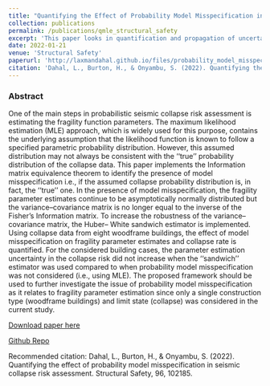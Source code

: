 ```yaml
---
title: "Quantifying the Effect of Probability Model Misspecification in Seismic Collapse Risk Assessment"
collection: publications
permalink: /publications/qmle_structural_safety
excerpt: 'This paper looks in quantification and propagation of uncertainty induced due to misspecification of probability distribution in seismic risk assessment.'
date: 2022-01-21
venue: 'Structural Safety'
paperurl: 'http://laxmandahal.github.io/files/probability_model_misspecification.pdf'
citation: 'Dahal, L., Burton, H., & Onyambu, S. (2022). Quantifying the effect of probability model misspecification in seismic collapse risk assessment. Structural Safety, 96, 102185.'
---
```


### Abstract

One of the main steps in probabilistic seismic collapse risk assessment is estimating the fragility function parameters. The maximum likelihood estimation (MLE) approach, which is widely used for this purpose, contains the underlying assumption that the likelihood function is known to follow a specified parametric probability distribution. However, this assumed distribution may not always be consistent with the ‘‘true’’ probability distribution of the collapse data. This paper implements the Information matrix equivalence theorem to identify the presence of model misspecification i.e., if the assumed collapse probability distribution is, in fact, the ‘‘true’’ one. In the presence of model misspecification, the fragility parameter estimates continue to be asymptotically normally distributed but the variance–covariance matrix is no longer equal to the inverse of the Fisher’s Information matrix. To increase the robustness of the variance–covariance matrix, the Huber– White sandwich estimator is implemented. Using collapse data from eight woodframe buildings, the effect of model misspecification on fragility parameter estimates and collapse rate is quantified. For the considered building cases, the parameter estimation uncertainty in the collapse risk did not increase when the ‘‘sandwich’’ estimator was used compared to when probability model misspecification was not considered (i.e., using MLE). The proposed framework should be used to further investigate the issue of probability model misspecification as it relates to fragility parameter estimation since only a single construction type (woodframe buildings) and limit state (collapse) was considered in the current study.

[Download paper here](http://laxmandahal.github.io/files/probability_model_misspecification.pdf)

[Github Repo](https://github.com/laxmandahal/Parameter-Estimation-Uncertainty)

Recommended citation: Dahal, L., Burton, H., & Onyambu, S. (2022). Quantifying the effect of probability model misspecification in seismic collapse risk assessment. Structural Safety, 96, 102185.